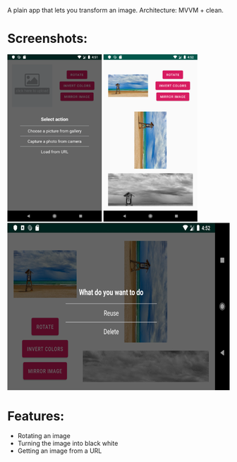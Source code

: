 A plain app that lets you transform an image. Architecture: MVVM + clean.

# Screenshots:
<img src="/screenshots/1.png" height="380px"/> <img src="/screenshots/2.png" height="380px"/>
<img src="/screenshots/3.png" height="380px"/> 

# Features:
- Rotating an image
- Turning the image into black white
- Getting an image from a URL
